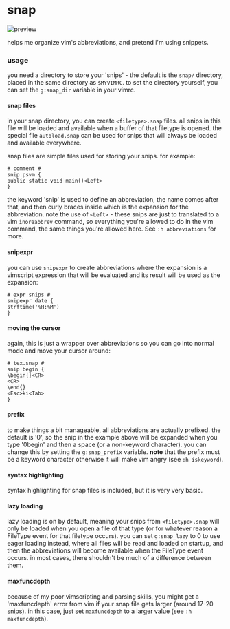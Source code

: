 # snap

![preview](https://i.imgur.com/O4ROJel.gif)

helps me organize vim's abbreviations, and pretend i'm using snippets.

### usage

you need a directory to store your 'snips' - the default is the `snap/`
directory, placed in the same directory as `$MYVIMRC`. to set the directory
yourself, you can set the `g:snap_dir` variable in your vimrc.

#### snap files

in your snap directory, you can create `<filetype>.snap` files. all snips in
this file will be loaded and available when a buffer of that filetype is
opened. the special file `autoload.snap` can be used for snips that will
always be loaded and available everywhere.

snap files are simple files used for storing your snips. for example:
```
# comment #
snip psvm {
public static void main()<Left>
}
```

the keyword 'snip' is used to define an abbreviation, the name comes after
that, and then curly braces inside which is the expansion for the abbreviation.
note the use of `<Left>` - these snips are just to translated to a vim
`inoreabbrev` command, so everything you're allowed to do in the vim command,
the same things you're allowed here. See `:h abbreviations` for more.

#### snipexpr

you can use `snipexpr` to create abbreviations where the expansion is a
vimscript expression that will be evaluated and its result will be used as the
expansion:
```
# expr snips #
snipexpr date {
strftime('%H:%M')
}
```

#### moving the cursor

again, this is just a wrapper over abbreviations so you can go into normal mode
and move your cursor around:
```
# tex.snap #
snip begin {
\begin{}<CR>
<CR>
\end{}
<Esc>ki<Tab>
}
```

#### prefix

to make things a bit manageable, all abbreviations are actually prefixed. the
default is '0', so the snip in the example above will be expanded when you type
'0begin' and then a space (or a non-keyword character). you can change this by
setting the `g:snap_prefix` variable. **note** that the prefix must be a
keyword character otherwise it will make vim angry (see `:h iskeyword`).

#### syntax highlighting

syntax highlighting for snap files is included, but it is very very basic.

#### lazy loading

lazy loading is on by default, meaning your snips from `<filetype>.snap` will
only be loaded when you open a file of that type (or for whatever reason a 
FileType event for that filetype occurs). you can set `g:snap_lazy` to 0 to use
eager loading instead, where all files will be read and loaded on startup, and
then the abbreviations will become available when the FileType event occurs. in
most cases, there shouldn't be much of a difference between them.

#### maxfuncdepth

because of my poor vimscripting and parsing skills, you might get a
'maxfuncdepth' error from vim if your snap file gets larger (around 17-20 snips).
in this case, just set `maxfuncdepth` to a larger value (see `:h maxfuncdepth`).
